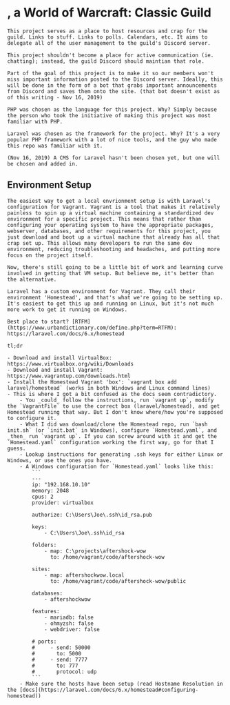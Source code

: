 # <Aftershock>, a World of Warcraft: Classic Guild
    This project serves as a place to host resources and crap for the guild. Links to stuff. Links to polls. Calendars, etc. It aims to delegate all of the user management to the guild's Discord server.

    This project shouldn't become a place for active communication (ie. chatting); instead, the guild Discord should maintian that role.

    Part of the goal of this project is to make it so our members won't miss important information posted to the Discord server. Ideally, this will be done in the form of a bot that grabs important announcements from Discord and saves them onto the site. (that bot doesn't exist as of this writing - Nov 16, 2019)

    PHP was chosen as the language for this project. Why? Simply because the person who took the initiative of making this project was most familiar with PHP.

    Laravel was chosen as the framework for the project. Why? It's a very popular PHP framework with a lot of nice tools, and the guy who made this repo was familiar with it.

    (Nov 16, 2019) A CMS for Laravel hasn't been chosen yet, but one will be chosen and added in.

## Environment Setup
    The easiest way to get a local envrionment setup is with Laravel's configuration for Vagrant. Vagrant is a tool that makes it relatively painless to spin up a virtual machine containing a standardized dev environment for a specific project. This means that rather than configuring your operating system to have the appropriate packages, webserver, databases, and other requirements for this project, you just download and boot up a virtual machine that already has all that crap set up. This allows many developers to run the same dev environment, reducing troubleshooting and headaches, and putting more focus on the project itself.

    Now, there's still going to be a little bit of work and learning curve involved in getting that VM setup. But believe me, it's better than the alternative.

    Laravel has a custom environment for Vagrant. They call their environment 'Homestead', and that's what we're going to be setting up. It's easiest to get this up and running on Linux, but it's not much more work to get it running on Windows.

    Best place to start? [RTFM](https://www.urbandictionary.com/define.php?term=RTFM): https://laravel.com/docs/6.x/homestead

    tl;dr

    - Download and install VirtualBox: https://www.virtualbox.org/wiki/Downloads
    - Download and install Vagrant: https://www.vagrantup.com/downloads.html
    - Install the Homestead Vagrant 'box': `vagrant box add laravel/homestead` (works in both Windows and Linux command lines)
    - This is where I got a bit confused as the docs seem contradictory.
        - You _could_ follow the instructions, run `vagrant up`, modify the `VagrantFile` to use the correct box (laravel/homestead), and get Homestead running that way. But I don't know where/how you're supposed to configure it.
        - What I did was download/clone the Homestead repo, run `bash init.sh` (or `init.bat` in Windows), configure `Homestead.yaml`, and _then_ run `vagrant up`. If you can screw around with it and get the `Homestead.yaml` configuration working the first way, go for that I guess.
        - Lookup instructions for generating .ssh keys for either Linux or Windows, or use the ones you have.
        - A Windows configuration for `Homestead.yaml` looks like this:
            ```
            ---
            ip: "192.168.10.10"
            memory: 2048
            cpus: 2
            provider: virtualbox

            authorize: C:\Users\Joe\.ssh\id_rsa.pub

            keys:
                - C:\Users\Joe\.ssh\id_rsa

            folders:
                - map: C:\projects\aftershock-wow
                  to: /home/vagrant/code/aftershock-wow

            sites:
                - map: aftershockwow.local
                  to: /home/vagrant/code/aftershock-wow/public

            databases:
                - aftershockwow

            features:
                - mariadb: false
                - ohmyzsh: false
                - webdriver: false

            # ports:
            #     - send: 50000
            #       to: 5000
            #     - send: 7777
            #       to: 777
            #       protocol: udp
            ```
        - Make sure the hosts have been setup (read Hostname Resolution in the [docs](https://laravel.com/docs/6.x/homestead#configuring-homestead))
